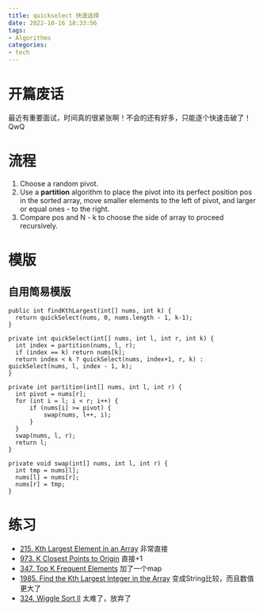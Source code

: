 ```yaml
---
title: quickselect 快速选择
date: 2022-10-16 18:33:56
tags:
- Algorithms
categories:
- tech
---
```


# 开篇废话
最近有重要面试，时间真的很紧张啊！不会的还有好多，只能逐个快速击破了！QwQ

# 流程
1. Choose a random pivot.
2. Use a **partition** algorithm to place the pivot into its perfect position pos in the sorted array, move smaller elements to the left of pivot, and larger or equal ones - to the right.
3. Compare pos and N - k to choose the side of array to proceed recursively.

# 模版
## 自用简易模版
```
public int findKthLargest(int[] nums, int k) {
  return quickSelect(nums, 0, nums.length - 1, k-1);
}

private int quickSelect(int[] nums, int l, int r, int k) {
  int index = partition(nums, l, r);
  if (index == k) return nums[k];
  return index < k ? quickSelect(nums, index+1, r, k) : quickSelect(nums, l, index - 1, k);
}

private int partition(int[] nums, int l, int r) {
  int pivot = nums[r];
  for (int i = l; i < r; i++) {
      if (nums[i] >= pivot) {
          swap(nums, l++, i);
      }
  }
  swap(nums, l, r);
  return l;
}

private void swap(int[] nums, int l, int r) {
  int tmp = nums[l];
  nums[l] = nums[r];
  nums[r] = tmp;
}
```

# 练习
* [215. Kth Largest Element in an Array](https://leetcode.com/problems/kth-largest-element-in-an-array/) 非常直接
* [973. K Closest Points to Origin](https://leetcode.com/problems/k-closest-points-to-origin/) 直接+1
* [347. Top K Frequent Elements](https://leetcode.com/problems/top-k-frequent-elements/) 加了一个map
* [1985. Find the Kth Largest Integer in the Array](https://leetcode.com/problems/find-the-kth-largest-integer-in-the-array) 变成String比较，而且数值更大了
* [324. Wiggle Sort II](https://leetcode.com/problems/wiggle-sort-ii/) 太难了，放弃了